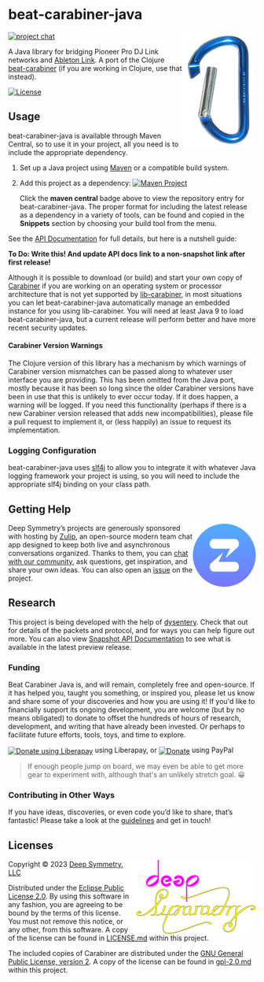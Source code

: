 # beat-carabiner-java

<img align="right" alt="a blue carabiner" width="150" src="doc/assets/carabiner.png">

[![project chat](https://img.shields.io/badge/chat-on%20zulip-brightgreen)](https://deep-symmetry.zulipchat.com/#narrow/stream/278354-carabiner)

A Java library for bridging Pioneer Pro DJ Link networks and
[Ableton Link](https://www.ableton.com/en/link/). A port of the Clojure
[beat-carabiner](https://github.com/Deep-Symmetry/beat-carabiner)
(if you are working in Clojure, use that instead).

[![License](https://img.shields.io/badge/License-Eclipse%20Public%20License%202.0-blue.svg)](#licenses)

## Usage

beat-carabiner-java is available through Maven Central, so to use it in your 
project, all you need is to include the appropriate dependency.

1. Set up a Java project using [Maven](https://maven.apache.org) or a compatible build system.

2. Add this project as a dependency:
   [![Maven Project](https://img.shields.io/maven-central/v/org.deepsymmetry/beat-carabiner-java.svg)](https://central.sonatype.com/artifact/org.deepsymmetry/beat-carabiner-java)

   Click the **maven central** badge above to view the repository entry
   for beat-carabiner-java. The proper format for including the latest release as a
   dependency in a variety of tools, can be found and copied in the **Snippets**
   section by choosing your build tool from the menu.

See the [API Documentation](http://deepsymmetry.org/beat-carabiner-java/snapshot/apidocs/)
for full details, but here is a nutshell guide:

**To Do: Write this! And update API docs link to a non-snapshot link after first release!**

Although it is possible to download (or build) and start your own copy
of [Carabiner](https://github.com/Deep-Symmetry/carabiner) if you are
working on an operating system or processor architecture that is not
yet supported by
[lib-carabiner](https://github.com/Deep-Symmetry/lib-carabiner), in most
situations you can let beat-carabiner-java automatically manage an embedded
instance for you using lib-carabiner. You will need at least Java 9 to
load beat-carabiner-java, but a current release will perform better and have
more recent security updates.

#### Carabiner Version Warnings

The Clojure version of this library has a mechanism by which warnings of
Carabiner version mismatches can be passed along to whatever user interface
you are providing. This has been omitted from the Java port, mostly because
it has been so long since the older Carabiner versions have been in use that
this is unlikely to ever occur today. If it does happen, a warning will be
logged. If you need this functionality (perhaps if there is a new Carabiner
version released that adds new incompatibilities), please file a pull request
to implement it, or (less happily) an issue to request its implementation.

### Logging Configuration

beat-carabiner-java uses [slf4j](http://www.slf4j.org/manual.html) to allow
you to integrate it with whatever Java logging framework your project
is using, so you will need to include the appropriate slf4j binding on
your class path.

## Getting Help

<a href="http://zulip.com"><img align="right" alt="Zulip logo" src="doc/assets/zulip-icon-circle.svg" width="128" height="128"></a>

Deep Symmetry&rsquo;s projects are generously sponsored with hosting
by <a href="https://zulip.com">Zulip</a>, an open-source modern team
chat app designed to keep both live and asynchronous conversations
organized. Thanks to them, you can <a
href="https://deep-symmetry.zulipchat.com/#narrow/stream/278354-carabiner">chat
with our community</a>, ask questions, get inspiration, and share your
own ideas. You can also open an
[issue](https://github.com/Deep-Symmetry/beat-carabiner/issues) on the
project.

## Research

This project is being developed with the help of
[dysentery](https://github.com/Deep-Symmetry/dysentery). Check that
out for details of the packets and protocol, and for ways you can help
figure out more. You can also view [Snapshot API
Documentation](https://deepsymmetry.org/beat-carabiner-java/snapshot/apidocs/) to
see what is available in the latest preview release.

### Funding

Beat Carabiner Java is, and will remain, completely free and open-source. If it
has helped you, taught you something, or inspired you, please let us
know and share some of your discoveries and how you are using it! If
you'd like to financially support its ongoing development, you are
welcome (but by no means obligated) to donate to offset the hundreds
of hours of research, development, and writing that have already been
invested. Or perhaps to facilitate future efforts, tools, toys, and
time to explore.

<a href="https://liberapay.com/deep-symmetry/donate"><img align="center" alt="Donate using Liberapay"
src="https://liberapay.com/assets/widgets/donate.svg"></a> using Liberapay, or
<a href="https://www.paypal.com/cgi-bin/webscr?cmd=_s-xclick&hosted_button_id=J26G6ULJKV8RL"><img align="center"
alt="Donate" src="https://www.paypalobjects.com/en_US/i/btn/btn_donate_SM.gif"></a> using PayPal

> If enough people jump on board, we may even be able to get more
> gear to experiment with, although that's an unlikely stretch goal.
> :grinning:

### Contributing in Other Ways

If you have ideas, discoveries, or even code you’d like to share,
that’s fantastic! Please take a look at the
[guidelines](https://github.com/Deep-Symmetry/beat-link/blob/main/CONTRIBUTING.md) and get in touch!

## Licenses

<a href="http://deepsymmetry.org"><img align="right" alt="Deep Symmetry" src="doc/assets/DS-logo-github.png" width="250" height="150"></a>

Copyright © 2023 [Deep Symmetry, LLC](http://deepsymmetry.org)

Distributed under the [Eclipse Public License
2.0](https://opensource.org/licenses/EPL-2.0). By using this software
in any fashion, you are agreeing to be bound by the terms of this
license. You must not remove this notice, or any other, from this
software. A copy of the license can be found in
[LICENSE.md](https://github.com/Deep-Symmetry/beat-carabiner/blob/master/LICENSE.md)
within this project.

The included copies of Carabiner are distributed under the [GNU
General Public License, version
2](https://opensource.org/licenses/GPL-2.0). A copy of the license can be found in
[gpl-2.0.md](https://github.com/Deep-Symmetry/beat-carabiner/blob/master/gpl-2.0.md)
within this project.
